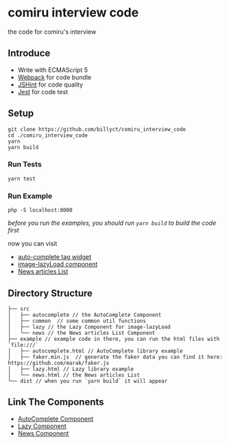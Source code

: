 # comiru interview code

the code for comiru's interview

## Introduce

* Write with ECMAScript 5
* [Webpack](https://webpack.js.org/) for code bundle
* [JSHint](https://jshint.com/) for code quality
* [Jest](https://jestjs.io/) for code test

## Setup

```shell
git clone https://github.com/billyct/comiru_interview_code
cd ./comiru_interview_code
yarn
yarn build
```

### Run Tests

```shell
yarn test
```

### Run Example

```shell
php -S localhost:8000
```

*before you run the examples, you should run `yarn build` to build the code first*

now you can visit

* [auto-complete tag widget](http://localhost:8000/example/autocomplete.html)
* [image-lazyLoad component](http://localhost:8000/example/lazy.html)
* [News articles List](http://localhost:8000/example/news.html)


## Directory Structure

```
├── src
│   ├── autocomplete // the AutoComplete Component
│   ├── common  // some common util functions
│   ├── lazy // the Lazy Component for image-lazyLoad
│   └── news // the News articles List Component
├── example // example code in there, you can run the html files with `file:///`
│   ├── autocomplete.html // AutoComplete library example
│   ├── faker.min.js  // generate the faker data you can find it here: https://github.com/marak/faker.js
│   ├── lazy.html // Lazy library example
│   └── news.html // the News articles List
└── dist // when you run `yarn build` it will appear
```

## Link The Components

* [AutoComplete Component](./src/autocomplete)
* [Lazy Component](./src/lazy)
* [News Component](./src/news)


